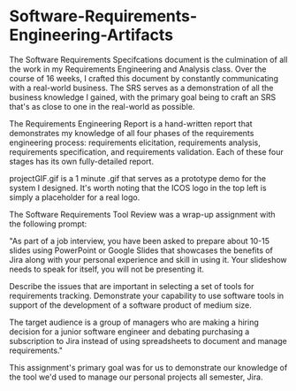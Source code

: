 # Software-Requirements-Engineering-Artifacts

The Software Requirements Specifcations document is the culmination of all the work in my Requirements Engineering and Analysis class. Over the course of 16 weeks, I crafted this document by constantly communicating with a real-world business. The SRS serves as a demonstration of all the business knowledge I gained, with the primary goal being to craft an SRS that's as close to one in the real-world as possible.

The Requirements Engineering Report is a hand-written report that demonstrates my knowledge of all four phases of the requirements engineering process: requirements elicitation, requirements analysis, requirements specification, and requirements validation. Each of these four stages has its own fully-detailed report.

projectGIF.gif is a 1 minute .gif that serves as a prototype demo for the system I designed. It's worth noting that the ICOS logo in the top left is simply a placeholder for a real logo.

The Software Requirements Tool Review was a wrap-up assignment with the following prompt:

"As part of a job interview, you have been asked to prepare about 10-15 slides using PowerPoint or Google Slides that showcases the benefits of Jira along with your personal experience and skill in using it. Your slideshow needs to speak for itself, you will not be presenting it. 

Describe the issues that are important in selecting a set of tools for requirements tracking. 
Demonstrate your capability to use software tools in support of the development of a software product of medium size. 

The target audience is a group of managers who are making a hiring decision for a junior software engineer and debating purchasing a subscription to Jira instead of using spreadsheets to document and manage requirements."

This assignment's primary goal was for us to demonstrate our knowledge of the tool we'd used to manage our personal projects all semester, Jira.
